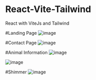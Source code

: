 # React-Vite-Tailwind
React with ViteJs and Tailwind 

#Landing Page
![image](https://github.com/SaurabhMulay999/React-Vite-Tailwind/assets/90036775/16151478-0698-456a-9534-3490f4574dd0)

#Contact Page
![image](https://github.com/SaurabhMulay999/React-Vite-Tailwind/assets/90036775/27a35367-6018-4ccb-b012-d63013e34202)

#Animal Information
![image](https://github.com/SaurabhMulay999/React-Vite-Tailwind/assets/90036775/1661342a-a70e-4ed7-8994-eb6c9ce20627)

![image](https://github.com/SaurabhMulay999/React-Vite-Tailwind/assets/90036775/e0c7cbbf-712c-431b-aca4-d2244d858366)

#Shimmer
![image](https://github.com/SaurabhMulay999/React-Vite-Tailwind/assets/90036775/88504a2f-cb5d-4949-909d-7281cd564423)
